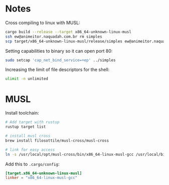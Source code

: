 # Notes

Cross compiling to linux with MUSL:

```bash
cargo build --release --target x86_64-unknown-linux-musl
ssh ew@animeitor.naquadah.com.br rm simples
scp target/x86_64-unknown-linux-musl/release/simples ew@animeitor.naquadah.com.br:
```

Setting capabilities to binary so it can open port 80:

```bash
sudo setcap 'cap_net_bind_service=+ep' ../simples
```

Increasing the limit of file descriptors for the shell:

```bash
ulimit -n unlimited
```

# MUSL

Install toolchain:

```bash
# Add target with rustup
rustup target list

# install musl cross
brew install filosottile/musl-cross/musl-cross

# link for easy access
ln -s /usr/local/opt/musl-cross/bin/x86_64-linux-musl-gcc /usr/local/bin/musl-gcc
```

Add this to `.cargo/config`:

```toml
[target.x86_64-unknown-linux-musl]
linker = "x86_64-linux-musl-gcc"
```
